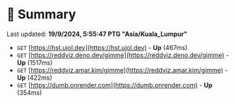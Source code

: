 # 📖 Summary
Last updated: **19/9/2024, 5:55:47 PTG "Asia/Kuala_Lumpur"**

- `GET` [https://hst.ujol.dev](https://hst.ujol.dev) - **Up** (467ms)
- `GET` [https://reddviz.deno.dev/gimme](https://reddviz.deno.dev/gimme) - **Up** (1517ms)
- `GET` [https://reddviz.amar.kim/gimme](https://reddviz.amar.kim/gimme) - **Up** (422ms)
- `GET` [https://dumb.onrender.com](https://dumb.onrender.com) - **Up** (354ms)
